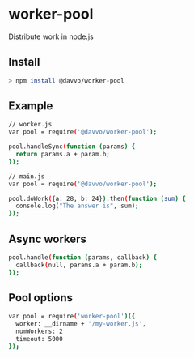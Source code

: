 # worker-pool
Distribute work in node.js

## Install
```sh
> npm install @davvo/worker-pool
```

## Example
```sh
// worker.js
var pool = require('@davvo/worker-pool');

pool.handleSync(function (params) { 
  return params.a + param.b;
});
```

```sh
// main.js
var pool = require('@davvo/worker-pool');

pool.doWork({a: 28, b: 24}).then(function (sum) {
  console.log("The answer is", sum);
});
```

## Async workers
```sh
pool.handle(function (params, callback) {
  callback(null, params.a + param.b);
});
```

## Pool options
```sh
var pool = require('worker-pool')({
  worker: __dirname + '/my-worker.js',
  numWorkers: 2
  timeout: 5000
});
```
